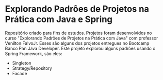 # Explorando Padrões de Projetos na Prática com Java e Spring

Repositório criado para fins de estudos. Projetos foram desenvolvidos no curso
"Explorando Padrões de Projetos na Prática com Java" com professor Venilton FalvoJr. 
Esses são alguns dos projetos entregues no Bootcamp Banco Pan Java Developer. 
Este projeto explorou alguns padrões usando o Spring Framework, são eles:
- Singleton
- Strategy/Repository
- Facade
